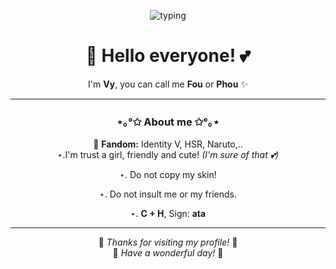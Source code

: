 <div align="center">

![typing](https://readme-typing-svg.herokuapp.com?font=Poppins&size=22&duration=4000&pause=1000&color=FF9FF3&center=true&vCenter=true&width=500&lines=Welcome+to+my+GitHub!;Nice+to+meet+you!;Have+a+beautiful+day+💖)

# 🎀 Hello everyone! 💕  
I'm **Vy**, you can call me **Fou** or **Phou** ✨  

---

### ⋆｡°✩ About me ✩°｡⋆  
🌸 **Fandom:** Identity V, HSR, Naruto,..  
⋆.I'm trust a girl, friendly and cute! *(I'm sure of that 💕)*  

⋆. Do not copy my skin!  

⋆. Do not insult me ​​or my friends.  

⋆. **C + H**, Sign: **ata**

---

🎀 *Thanks for visiting my profile!* 🎀  
💌 *Have a wonderful day!* 💌  

</div>
